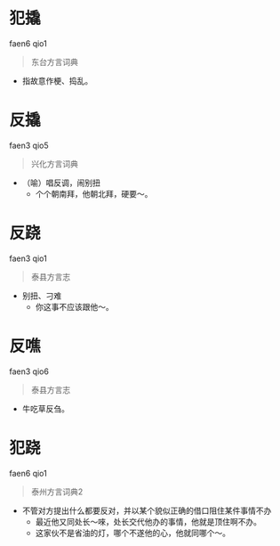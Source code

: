 # 犯撬
faen6 qio1
> 东台方言词典
- 指故意作梗、捣乱。

# 反撬
faen3 qio5
> 兴化方言词典
- （喻）唱反调，闹别扭
  - 个个朝南拜，他朝北拜，硬要～。

# 反跷
faen3 qio1
> 泰县方言志
- 别扭、刁难
  - 你这事不应该跟他～。

# 反噍
faen3 qio6
> 泰县方言志
- 牛吃草反刍。

# 犯跷
faen6 qio1
> 泰州方言词典2
- 不管对方提出什么都要反对，并以某个貌似正确的借口阻住某件事情不办
  - 最近他又同处长～唻，处长交代他办的事情，他就是顶住啊不办。
  - 这家伙不是省油的灯，哪个不遂他的心，他就同哪个～。
